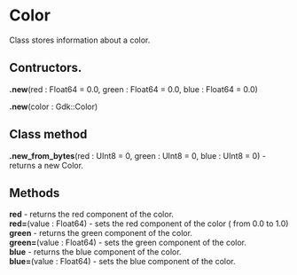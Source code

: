  # Color
 
 Class stores information about a color.

## Contructors.

 **.new**(red : Float64 = 0.0, green : Float64 = 0.0, blue : Float64 = 0.0) 

 **.new**(color : Gdk::Color)

## Class method

 **.new_from_bytes**(red : UInt8 = 0, green : UInt8 = 0, blue : UInt8 = 0)  - returns a new Color.

## Methods

  **red** - returns the red component of the color.  
  **red=**(value : Float64) - sets the red component of the color ( from 0.0 to 1.0)  
  **green** - returns the green component of the color.  
  **green=**(value : Float64) - sets the green component of the color.  
  **blue** - returns the blue component of the color.  
  **blue=**(value : Float64) - sets the blue component of the color.   
